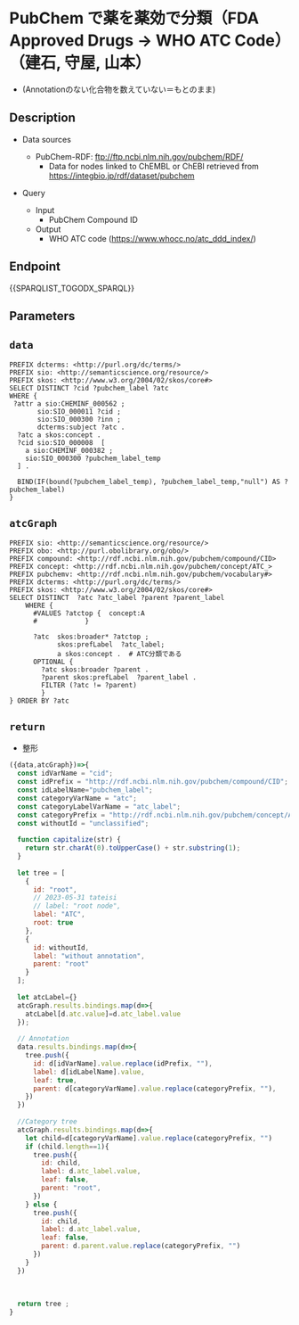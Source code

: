 # PubChem で薬を薬効で分類（FDA Approved Drugs → WHO ATC Code）（建石, 守屋, 山本）
- (Annotationのない化合物を数えていない＝もとのまま)

## Description

- Data sources
	- PubChem-RDF: ftp://ftp.ncbi.nlm.nih.gov/pubchem/RDF/ 
        - Data for nodes linked to ChEMBL or ChEBI retrieved from https://integbio.jp/rdf/dataset/pubchem

- Query
	- Input
  		- PubChem Compound ID 
	- Output
    	- WHO ATC code (https://www.whocc.no/atc_ddd_index/)

## Endpoint

{{SPARQLIST_TOGODX_SPARQL}}

## Parameters

## `data`

```sparql
PREFIX dcterms: <http://purl.org/dc/terms/>
PREFIX sio: <http://semanticscience.org/resource/>
PREFIX skos: <http://www.w3.org/2004/02/skos/core#>
SELECT DISTINCT ?cid ?pubchem_label ?atc
WHERE {
 ?attr a sio:CHEMINF_000562 ;
       sio:SIO_000011 ?cid ;
       sio:SIO_000300 ?inn ;
       dcterms:subject ?atc .
  ?atc a skos:concept .  
  ?cid sio:SIO_000008  [ 
    a sio:CHEMINF_000382 ;
    sio:SIO_000300 ?pubchem_label_temp  
  ] .

  BIND(IF(bound(?pubchem_label_temp), ?pubchem_label_temp,"null") AS ?pubchem_label)   
} 
```


## `atcGraph`

```sparql
PREFIX sio: <http://semanticscience.org/resource/>
PREFIX obo: <http://purl.obolibrary.org/obo/>
PREFIX compound: <http://rdf.ncbi.nlm.nih.gov/pubchem/compound/CID>
PREFIX concept: <http://rdf.ncbi.nlm.nih.gov/pubchem/concept/ATC_>
PREFIX pubchemv: <http://rdf.ncbi.nlm.nih.gov/pubchem/vocabulary#>
PREFIX dcterms: <http://purl.org/dc/terms/>
PREFIX skos: <http://www.w3.org/2004/02/skos/core#>
SELECT DISTINCT  ?atc ?atc_label ?parent ?parent_label
    WHERE {
      #VALUES ?atctop {  concept:A    
      #            }                  

      ?atc  skos:broader* ?atctop ;
            skos:prefLabel  ?atc_label;
  		    a skos:concept .  # ATC分類である
      OPTIONAL {
      	?atc skos:broader ?parent .      
      	?parent skos:prefLabel  ?parent_label .
        FILTER (?atc != ?parent)
        }
} ORDER BY ?atc
```

## `return`
- 整形

```javascript
({data,atcGraph})=>{
  const idVarName = "cid";
  const idPrefix = "http://rdf.ncbi.nlm.nih.gov/pubchem/compound/CID";
  const idLabelName="pubchem_label";
  const categoryVarName = "atc";
  const categoryLabelVarName = "atc_label";
  const categoryPrefix = "http://rdf.ncbi.nlm.nih.gov/pubchem/concept/ATC_";
  const withoutId = "unclassified";
  
  function capitalize(str) {
    return str.charAt(0).toUpperCase() + str.substring(1);
  }
  
  let tree = [
    {
      id: "root",
      // 2023-05-31 tateisi
      // label: "root node",
      label: "ATC",
      root: true
    },
    {
      id: withoutId,
      label: "without annotation",
      parent: "root"
    }
  ];
  
  let atcLabel={}
  atcGraph.results.bindings.map(d=>{
    atcLabel[d.atc.value]=d.atc_label.value
  });
   
  // Annotation
  data.results.bindings.map(d=>{
    tree.push({
      id: d[idVarName].value.replace(idPrefix, ""), 
      label: d[idLabelName].value,
      leaf: true,
      parent: d[categoryVarName].value.replace(categoryPrefix, ""), 
    })
  })
  
  //Category tree
  atcGraph.results.bindings.map(d=>{
    let child=d[categoryVarName].value.replace(categoryPrefix, "")
    if (child.length==1){
      tree.push({     
        id: child,
        label: d.atc_label.value,
        leaf: false,
        parent: "root",
      })
    } else {    
      tree.push({     
        id: child,
        label: d.atc_label.value,
        leaf: false,
        parent: d.parent.value.replace(categoryPrefix, "")
      })
    }  
  })
  
  
  
  return tree ;
}
```

